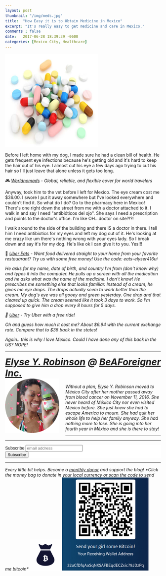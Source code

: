 ```yaml
---
layout: post
thumbnail: "/img/meds.jpg"
title:  "How Easy it is to Obtain Medicine in Mexico"
excerpt: "It's really easy to get medicine and care in Mexico."
comments : false
date:   2017-06-28 18:39:39 -0600
categories: [Mexico City, Healthcare]
---
```


<img src="/img/meds.jpg" width="300" height="300" alt="Medicine">

Before I left home with my dog, I made sure he had a clean bill of health. He gets frequent eye infections because he's getting old and it's hard to keep the hair out of his eye. I almost cut his eye a few days ago trying to cut his hair so I'll just leave that alone unless it gets too long.

🎮 <i><a href="https://www.worldnomads.com/Turnstile/AffiliateLink?partnerCode=robisonforeigner&source=link&utm_source=robisonforeigner&utm_content=link&path=//www.worldnomads.com/travel-insurance/" target="_blank">Worldnomads</a> - Global, reliable, and flexible cover for world travelers</i>

Anyway, took him to the vet before I left for Mexico. The eye cream cost me $36.00. I swore I put it away somewhere but I've looked everywhere and couldn't find it. So what do I do? Go to the pharmacy here in Mexico! There's one right down the street from me with a doctor attached to it. I walk in and say I need "antibióticos del ojo". She says I need a prescription and points to the doctor's office. I'm like OH...doctor on site?!?!

I walk around to the side of the building and there IS a doctor in there. I tell him I need antibiotics for my eyes and left my dog out of it. He's looking at me crazy like um there's nothing wrong with your eyes lady. So I break down and say it's for my dog. He's like ok I can give it to you. Yes!!!

🤤 <i><a href="http://ubr.to/EatsGiveGet" target="_blank">Uber Eats</a> - Want food delivered straight to your home from your favorite restauarant? Try us with some free money! Use the code: eats-elyser416ui

He asks for my name, date of birth, and country I'm from (don't know why) and types it into the computer. He pulls up a screen with all the medication and he asks what was the name of the medicine. I don't know! He prescribes me something else that looks familiar. Instead of a cream, he gives me eye drops. The drops actually seem to work better than the cream. My dog's eye was all gooey and green yesterday. One drop and that cleared up quick. The cream seemed like it took 3 days to work. So I'm supposed to give him a drop every 8 hours for 5 days.

🚗 <i><a href="https://www.uber.com/invite/elyser416ui" target="_blank">Uber</a> - Try Uber with a free ride!</i>

Oh and guess how much it cost me? About $6.94 with the current exchange rate. Compare that to $36 back in the states!

Again...this is why I love Mexico. Could I have done any of this back in the US? NOPE!

<hr>

<div style="font-size: 30px; font-weight: bold;"><a href="https://elyserobinson.com" target="_blank">Elyse Y. Robinson</a> @ <a href="https://www.beaforeigner.com" target="_blank">BeAForeigner Inc.</a></div>
<div style="float: left; padding: 0 20px 20px 0;"><img src="/img/me86.gif" width="175" height="175" alt="Elyse Y. Robinson"></div>
<br>
Without a plan, Elyse Y. Robinson moved to México City after her mother passed away from blood cancer on November 11, 2016. She never heard of México City nor even visited México before. She just knew she had to escape America to mourn. She had quit her whole life to help her family anyway. She had nothing more to lose. She is going into her fourth year in México and she is there to stay!

<hr>

<div class="sharethis-inline-share-buttons"></div>

<hr>

<!-- Begin Mailchimp Signup Form -->
<link href="//cdn-images.mailchimp.com/embedcode/horizontal-slim-10_7.css" rel="stylesheet" type="text/css">
<style type="text/css">
	#mc_embed_signup{background:#fff; clear:left; font:14px Helvetica,Arial,sans-serif; width:100%;}
	/* Add your own Mailchimp form style overrides in your site stylesheet or in this style block.
	   We recommend moving this block and the preceding CSS link to the HEAD of your HTML file. */
</style>
<div id="mc_embed_signup">
<form action="https://elyserobinson.us14.list-manage.com/subscribe/post?u=d8681ae8829338461cc453b4a&amp;id=f1fd37520f" method="post" id="mc-embedded-subscribe-form" name="mc-embedded-subscribe-form" class="validate" target="_blank" novalidate>
    <div id="mc_embed_signup_scroll">
	<label for="mce-EMAIL">Subscribe</label>
	<input type="email" value="" name="EMAIL" class="email" id="mce-EMAIL" placeholder="email address" required>
    <!-- real people should not fill this in and expect good things - do not remove this or risk form bot signups-->
    <div style="position: absolute; left: -5000px;" aria-hidden="true"><input type="text" name="b_d8681ae8829338461cc453b4a_f1fd37520f" tabindex="-1" value=""></div>
    <div class="clear"><input type="submit" value="Subscribe" name="subscribe" id="mc-embedded-subscribe" class="button"></div>
    </div>
</form>
</div>

<!--End mc_embed_signup-->

<hr>

<div class="text-align: center">
Every little bit helps. Become a <a href="https://liberapay.com/elyserobinson" target="_blank">monthly donor</a> and support the blog! *<i>Click the money bag to donate in your local currency or scan the code to send me bitcoin</i>*
<a href="https://liberapay.com/elyserobinson" target="_blank"><img src="/img/419_money_bag_BTC_solid.gif" width="100" height="100" alt="Love Elyse? Send some money!"></a>

<picture>
  <source srcset="/img/bitcoin.webp" type="image/webp">
  <source srcset="/img/bitcoin.jpeg" type="image/jpeg">
  <img src="/img/bitcoin.jpeg" width="280" height="300" alt="Love Elyse? Send some bitcoin!">
</picture>
</div>
